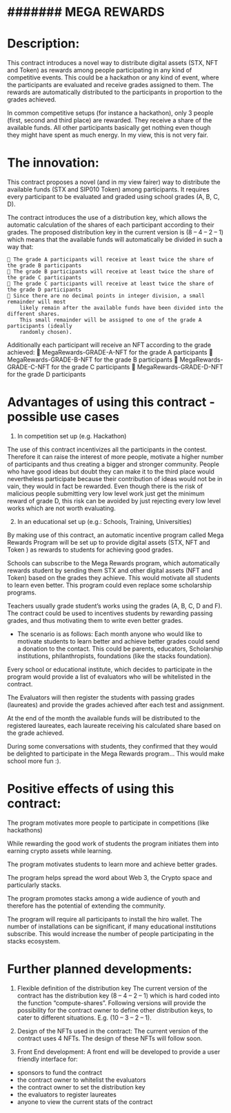 
#                                       ####### MEGA REWARDS #######

# Description:

This contract introduces a novel way to distribute digital assets (STX, NFT and Token) as rewards
among people participating in any kind of competitive events. This could be a hackathon or any kind
of event, where the participants are evaluated and receive grades assigned to them. The rewards are
automatically distributed to the participants in proportion to the grades achieved.

In common competitive setups (for instance a hackathon), only 3 people (first, second and third
place) are rewarded. They receive a share of the available funds. All other participants basically get
nothing even though they might have spent as much energy. In my view, this is not very fair.


# The innovation:

This contract proposes a novel (and in my view fairer) way to distribute the available funds (STX and
SIP010 Token) among participants. It requires every participant to be evaluated and graded using
school grades (A, B, C, D).

The contract introduces the use of a distribution key, which allows the automatic calculation of the
shares of each participant according to their grades. The proposed distribution key in the current
version is (8 – 4 – 2 – 1) which means that the available funds will automatically be divided in such a
way that:

     The grade A participants will receive at least twice the share of the grade B participants
     The grade B participants will receive at least twice the share of the grade C participants
     The grade C participants will receive at least twice the share of the grade D participants
     Since there are no decimal points in integer division, a small remainder will most
        likely remain after the available funds have been divided into the different shares.
        This small remainder will be assigned to one of the grade A participants (ideally
        randomly chosen).

Additionally each participant will receive an NFT according to the grade achieved:
     MegaRewards-GRADE-A-NFT for the grade A participants
     MegaRewards-GRADE-B-NFT for the grade B participants
     MegaRewards-GRADE-C-NFT for the grade C participants
     MegaRewards-GRADE-D-NFT for the grade D participants



# Advantages of using this contract - possible use cases

1. In competition set up (e.g. Hackathon)

The use of this contract incentivizes all the participants in the contest. Therefore it can raise the
interest of more people, motivate a higher number of participants and thus creating a bigger and
stronger community. People who have good ideas but doubt they can make it to the third place
would nevertheless participate because their contribution of ideas would not be in vain, they would
in fact be rewarded.
Even though there is the risk of malicious people submitting very low level work just get the
minimum reward of grade D, this risk can be avoided by just rejecting every low level works which
are not worth evaluating.


2. In an educational set up (e.g.: Schools, Training, Universities)

By making use of this contract, an automatic incentive program called Mega Rewards Program will be
set up to provide digital assets (STX, NFT and Token ) as rewards to students for achieving good grades.

Schools can subscribe to the Mega Rewards program, which automatically rewards student by
sending them STX and other digital assets (NFT and Token) based on the grades they achieve. This
would motivate all students to learn even better. This program could even replace some scholarship
programs.

Teachers usually grade student’s works using the grades (A, B, C, D and F). The contract could be
used to incentives students by rewarding passing grades, and thus motivating them to write even
better grades.


- The scenario is as follows:
Each month anyone who would like to motivate students to learn better and achieve better grades
could send a donation to the contact. This could be parents, educators, Scholarship institutions,
philanthropists, foundations (like the stacks foundation).

Every school or educational institute, which decides to participate in the program would provide a
list of evaluators who will be whitelisted in the contract.

The Evaluators will then register the students with passing grades (laureates) and provide the grades
achieved after each test and assignment.

At the end of the month the available funds will be distributed to the registered laureates, each
laureate receiving his calculated share based on the grade achieved.

During some conversations with students, they confirmed that they would be delighted to participate
in the Mega Rewards program… This would make school more fun :).



# Positive effects of using this contract:

The program motivates more people to participate in competitions (like hackathons)

While rewarding the good work of students the program initiates them into earning crypto assets
while learning.

The program motivates students to learn more and achieve better grades.

The program helps spread the word about Web 3, the Crypto space and particularly stacks.

The program promotes stacks among a wide audience of youth and therefore has the potential of
extending the community.

The program will require all participants to install the hiro wallet. The number of installations can be
significant, if many educational institutions subscribe.
This would increase the number of people participating in the stacks ecosystem.



# Further planned developments:

1. Flexible definition of the distribution key
The current version of the contract has the distribution key (8 – 4 – 2 – 1) which is hard coded into
the function “compute-shares”. Following versions will provide the possibility for the contract owner
to define other distribution keys, to cater to different situations. E.g. (10 – 3 – 2 – 1).

2. Design of the NFTs used in the contract:
The current version of the contract uses 4 NFTs. The design of these NFTs will follow soon.

3. Front End development:
A front end will be developed to provide a user friendly interface for:
- sponsors to fund the contract
- the contract owner to whitelist the evaluators
- the contract owner to set the distribution key
- the evaluators to register laureates
- anyone to view the current stats of the contract
